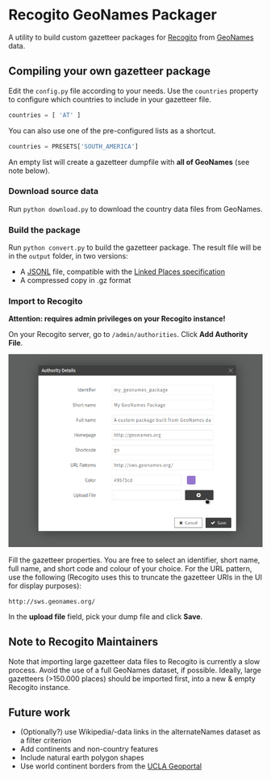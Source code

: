 # Recogito GeoNames Packager

A utility to build custom gazetteer packages for [Recogito](https://recogito.pelagios.org) from 
[GeoNames](http://geonames.org) data.

## Compiling your own gazetteer package

Edit the `config.py` file according to your needs. Use the `countries` property to configure which countries
to include in your gazetteer file.

```python
countries = [ 'AT' ] 
```

You can also use one of the pre-configured lists as a shortcut.

```python
countries = PRESETS['SOUTH_AMERICA']
```

An empty list will create a gazetteer dumpfile with __all of GeoNames__ (see note below). 

### Download source data

Run `python download.py` to download the country data files from GeoNames.

### Build the package

Run `python convert.py` to build the gazetteer package. The result file will be in the `output` 
folder, in two versions:

- A [JSONL](http://jsonlines.org/) file, compatible with the [Linked Places specification](https://github.com/LinkedPasts/linked-places)
- A compressed copy in .gz format

### Import to Recogito

__Attention: requires admin privileges on your Recogito instance!__

On your Recogito server, go to `/admin/authorities`. Click __Add Authority File__.

![Screenshot](screenshot.png)

Fill the gazetteer properties. You are free to select an identifier,
short name, full name, and short code and colour of your choice. For
the URL pattern, use the following (Recogito uses this to truncate
the gazetteer URIs in the UI for display purposes):

```
http://sws.geonames.org/
```

In the __upload file__ field, pick your dump file and click __Save__.

## Note to Recogito Maintainers

Note that importing large gazetteer data files to Recogito is currently a slow process. Avoid the use of a full GeoNames
dataset, if possible. Ideally, large gazetteers (>150.000 places) should be imported first, into a new & empty Recogito 
instance.

## Future work

- (Optionally?) use Wikipedia/-data links in the alternateNames dataset as a filter criterion
- Add continents and non-country features
- Include natural earth polygon shapes
- Use world continent borders from the [UCLA Geoportal](http://gis.ucla.edu/geodata/dataset/continent_ln)